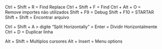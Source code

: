 Ctrl + Shift + R = Find Replace 
Ctrl + Shift + F = Find
Ctrl + Alt + O   = Remove importes não utilizados
Shift + F9 = Debug
Shift + F10 = STARTAR
Shift + Shift = Encontrar arquivo


Ctrl + Shift + A > digite “Split Horizontally” > Enter = Dividir Horizontalmente
Ctrl + D = Duplicar linha

Alt + Shift = Multiplos cursores
Alt + Insert = Menu options
